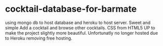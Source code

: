 # cocktail-database-for-barmate
using mongo db to host database and heroku to host server.
Sweet and simple
Add a cocktail and browse other cocktails. CSS from HTML5 UP to make the project slightly more beautiful.
Unfortunatly no longer hosted due to Heroku removing free hosting.
